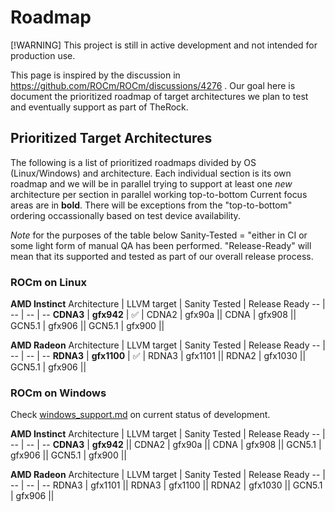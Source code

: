# Roadmap

[!WARNING] This project is still in active development and not intended for production use.

This page is inspired by the discussion in https://github.com/ROCm/ROCm/discussions/4276 .
Our goal here is document the prioritized roadmap of target architectures we plan to test and eventually support as part of TheRock.

## Prioritized Target Architectures

The following is a list of prioritized roadmaps divided by OS (Linux/Windows) and architecture. Each individual section is its own roadmap and we will be in parallel trying to support at least one *new* architecture per section in parallel working top-to-bottom Current focus areas are in __bold__. There will be exceptions from the "top-to-bottom" ordering occassionally based on test device availability.

*Note* for the purposes of the table below Sanity-Tested = "either in CI or some light form of manual QA has been performed. "Release-Ready" will mean that its supported and tested as part of our overall release process.

### ROCm on Linux

**AMD Instinct**
Architecture | LLVM target | Sanity Tested | Release Ready
-- | -- | -- | --
**CDNA3** | **gfx942** | ✅ |
CDNA2 | gfx90a ||
CDNA | gfx908 ||
GCN5.1 | gfx906 ||
GCN5.1 | gfx900 ||

**AMD Radeon**
Architecture | LLVM target | Sanity Tested | Release Ready
-- | -- | -- | --
**RDNA3** | **gfx1100** | ✅ |
RDNA3 | gfx1101 ||
RDNA2 | gfx1030 ||
GCN5.1 | gfx906 ||

### ROCm on Windows

Check [windows_support.md](docs/development/windows_support.md) on current status of development.

**AMD Instinct**
Architecture | LLVM target | Sanity Tested | Release Ready
-- | -- | -- | --
**CDNA3** | **gfx942** ||
CDNA2 | gfx90a ||
CDNA | gfx908 ||
GCN5.1 | gfx906 ||
GCN5.1 | gfx900 ||

**AMD Radeon**
Architecture | LLVM target | Sanity Tested | Release Ready
-- | -- | -- | --
RDNA3 | gfx1101 ||
RDNA3 | gfx1100 ||
RDNA2 | gfx1030 ||
GCN5.1 | gfx906 ||
